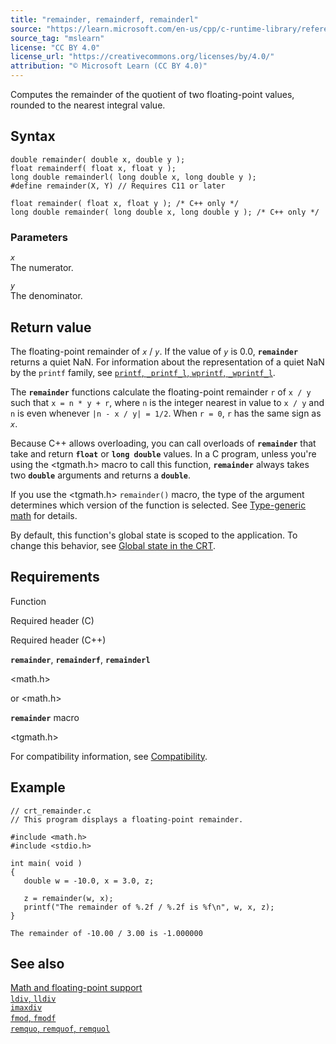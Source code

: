 ```yaml
---
title: "remainder, remainderf, remainderl"
source: "https://learn.microsoft.com/en-us/cpp/c-runtime-library/reference/remainder-remainderf-remainderl?view=msvc-170"
source_tag: "mslearn"
license: "CC BY 4.0"
license_url: "https://creativecommons.org/licenses/by/4.0/"
attribution: "© Microsoft Learn (CC BY 4.0)"
---
```

Computes the remainder of the quotient of two floating-point values, rounded to the nearest integral value.

## Syntax

```
double remainder( double x, double y );
float remainderf( float x, float y );
long double remainderl( long double x, long double y );
#define remainder(X, Y) // Requires C11 or later

float remainder( float x, float y ); /* C++ only */
long double remainder( long double x, long double y ); /* C++ only */
```

### Parameters

_`x`_  
The numerator.

_`y`_  
The denominator.

## Return value

The floating-point remainder of _`x`_ / _`y`_. If the value of _`y`_ is 0.0, **`remainder`** returns a quiet NaN. For information about the representation of a quiet NaN by the `printf` family, see [`printf`, `_printf_l`, `wprintf`, `_wprintf_l`](https://learn.microsoft.com/en-us/cpp/c-runtime-library/reference/printf-printf-l-wprintf-wprintf-l?view=msvc-170).

The **`remainder`** functions calculate the floating-point remainder `r` of `x / y` such that `x = n * y + r`, where `n` is the integer nearest in value to `x / y` and `n` is even whenever `|n - x / y| = 1/2`. When `r = 0`, `r` has the same sign as _`x`_.

Because C++ allows overloading, you can call overloads of **`remainder`** that take and return **`float`** or **`long double`** values. In a C program, unless you're using the <tgmath.h> macro to call this function, **`remainder`** always takes two **`double`** arguments and returns a **`double`**.

If you use the <tgmath.h> `remainder()` macro, the type of the argument determines which version of the function is selected. See [Type-generic math](https://learn.microsoft.com/en-us/cpp/c-runtime-library/tgmath?view=msvc-170) for details.

By default, this function's global state is scoped to the application. To change this behavior, see [Global state in the CRT](https://learn.microsoft.com/en-us/cpp/c-runtime-library/global-state?view=msvc-170).

## Requirements

Function

Required header (C)

Required header (C++)

**`remainder`**, **`remainderf`**, **`remainderl`**

<math.h>

<cmath> or <math.h>

**`remainder`** macro

<tgmath.h>

For compatibility information, see [Compatibility](https://learn.microsoft.com/en-us/cpp/c-runtime-library/compatibility?view=msvc-170).

## Example

```
// crt_remainder.c
// This program displays a floating-point remainder.

#include <math.h>
#include <stdio.h>

int main( void )
{
   double w = -10.0, x = 3.0, z;

   z = remainder(w, x);
   printf("The remainder of %.2f / %.2f is %f\n", w, x, z);
}
```

```
The remainder of -10.00 / 3.00 is -1.000000
```

## See also

[Math and floating-point support](https://learn.microsoft.com/en-us/cpp/c-runtime-library/floating-point-support?view=msvc-170)  
[`ldiv`, `lldiv`](https://learn.microsoft.com/en-us/cpp/c-runtime-library/reference/div?view=msvc-170)  
[`imaxdiv`](https://learn.microsoft.com/en-us/cpp/c-runtime-library/reference/imaxdiv?view=msvc-170)  
[`fmod`, `fmodf`](https://learn.microsoft.com/en-us/cpp/c-runtime-library/reference/fmod-fmodf?view=msvc-170)  
[`remquo`, `remquof`, `remquol`](https://learn.microsoft.com/en-us/cpp/c-runtime-library/reference/remquo-remquof-remquol?view=msvc-170)